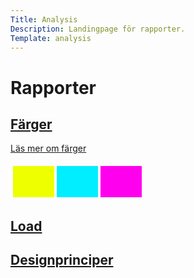 ```yaml
---
Title: Analysis
Description: Landingpage för rapporter.
Template: analysis
---
```


<div class="analysis-box rap">
    <h1>Rapporter</h1>
</div>

<div class="analysis-box color">
    <a href="analysis/01_colors">
    <h2>Färger</h2>
    <p>Läs mer om färger</p>
<table style="border-spacing: 4px; border-collapse: separate">
    <tr>
    <td style="height: 50px; width: 50px; background-color: #ef0">
    <td style="height: 50px; width: 50px; background-color: #0ef">
    <td style="height: 50px; width: 50px; background-color: #f0e">
</tr>
</table>
    </a>
</div>

<div class="analysis-box load">
<a href="analysis/02_load">
    <h2>Load</h2>
    </a>
</div>

<div class="analysis-box des">
<a href="analysis/03_design_principles">
    <h2>Designprinciper</h2>
    </a>
</div>
